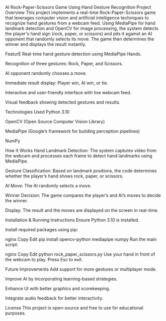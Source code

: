 AI Rock-Paper-Scissors Game Using Hand Gesture Recognition
Project Overview
This project implements a real-time Rock-Paper-Scissors game that leverages computer vision and artificial intelligence techniques to recognize hand gestures from a webcam feed. Using MediaPipe for hand landmark detection and OpenCV for image processing, the system detects the player's hand sign (rock, paper, or scissors) and pits it against an AI opponent that randomly selects its move. The game then determines the winner and displays the result instantly.

FeaturE
Real-time hand gesture detection using MediaPipe Hands.

Recognition of three gestures: Rock, Paper, and Scissors.

AI opponent randomly chooses a move.

Immediate result display: Player win, AI win, or tie.

Interactive and user-friendly interface with live webcam feed.

Visual feedback showing detected gestures and results.

Technologies Used
Python 3.10

OpenCV (Open Source Computer Vision Library)

MediaPipe (Google’s framework for building perception pipelines)

NumPy

How It Works
Hand Landmark Detection: The system captures video from the webcam and processes each frame to detect hand landmarks using MediaPipe.

Gesture Classification: Based on landmark positions, the code determines whether the player’s hand shows rock, paper, or scissors.

AI Move: The AI randomly selects a move.

Winner Decision: The game compares the player’s and AI’s moves to decide the winner.

Display: The result and the moves are displayed on the screen in real-time.

Installation & Running Instructions
Ensure Python 3.10 is installed.

Install required packages using pip:

nginx
Copy
Edit
pip install opencv-python mediapipe numpy
Run the main script:

nginx
Copy
Edit
python rock_paper_scissors.py
Use your hand in front of the webcam to play. Press Esc to exit.

Future Improvements
Add support for more gestures or multiplayer mode.

Improve AI by incorporating learning-based strategies.

Enhance UI with better graphics and scorekeeping.

Integrate audio feedback for better interactivity.

License
This project is open-source and free to use for educational purposes.
